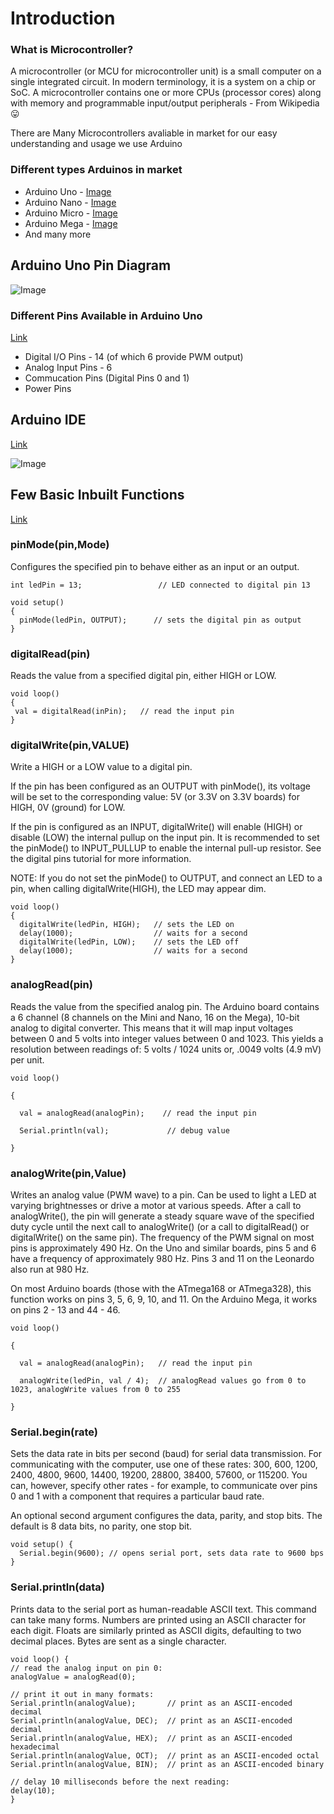 # Introduction

### What is Microcontroller?
A microcontroller (or MCU for microcontroller unit) is a small computer on a single integrated circuit. In modern terminology, it is a system on a chip or SoC. A microcontroller contains one or more CPUs (processor cores) along with memory and programmable input/output peripherals - From Wikipedia  :stuck_out_tongue:

There are Many Microcontrollers avaliable in market for our easy understanding and usage we use Arduino

### Different types Arduinos in market
  * Arduino Uno   - [Image](http://static.arduino.org/media/k2/galleries/90/A000066-Arduino-Uno-TH-2tri.jpg) 
  * Arduino Nano  - [Image](https://store-cdn.arduino.cc/usa/catalog/product/cache/1/image/1800x/ea1ef423b933d797cfca49bc5855eef6/A/0/A000005_ISO_2.jpg)
  * Arduino Micro - [Image](http://static.arduino.org/media/k2/galleries/85/A000053-Arduino-Micro-2tri.jpg)
  * Arduino Mega  - [Image](https://cdn-reichelt.de/bilder/web/xxl_ws/B300/ARDUINO_MEGA_A01.png)
  * And many more 
  
## Arduino Uno Pin Diagram

  ![Image](https://www.robomart.com/image/catalog/RM0058/01.jpg)
  
### Different Pins Available in Arduino Uno
   [Link](https://www.arduino.cc/en/Reference/Board)
   
   * Digital I/O Pins  - 14 (of which 6 provide PWM output)
   * Analog Input Pins - 6
   * Commucation Pins (Digital Pins 0 and 1)
   * Power Pins
## Arduino IDE

 [Link](https://www.arduino.cc/en/Guide/Environment) <br/>
 
 ![Image](https://cdn.sparkfun.com/assets/learn_tutorials/3/4/9/Arduino_template.png)
 
## Few Basic Inbuilt Functions
  [Link](https://www.arduino.cc/en/Reference/HomePage)
### pinMode(pin,Mode)
   Configures the specified pin to behave either as an input or an output. 
   ```
   int ledPin = 13;                 // LED connected to digital pin 13

   void setup()
   {
     pinMode(ledPin, OUTPUT);      // sets the digital pin as output
   }
   ```
### digitalRead(pin)
   Reads the value from a specified digital pin, either HIGH or LOW.
   ```
  void loop()
  {
    val = digitalRead(inPin);   // read the input pin
  }
   ```
### digitalWrite(pin,VALUE)
 
  Write a HIGH or a LOW value to a digital pin.

  If the pin has been configured as an OUTPUT with pinMode(), its voltage will be set to the corresponding value: 5V (or 3.3V on 3.3V boards) for HIGH, 0V (ground) for LOW.

  If the pin is configured as an INPUT, digitalWrite() will enable (HIGH) or disable (LOW) the internal pullup on the input pin. It is recommended to set the pinMode() to INPUT_PULLUP to enable the internal pull-up resistor. See the digital pins tutorial for more information.

  NOTE: If you do not set the pinMode() to OUTPUT, and connect an LED to a pin, when calling digitalWrite(HIGH), the LED may appear dim.
  ```
  void loop()
  {
    digitalWrite(ledPin, HIGH);   // sets the LED on
    delay(1000);                  // waits for a second
    digitalWrite(ledPin, LOW);    // sets the LED off
    delay(1000);                  // waits for a second
  }
  ```
### analogRead(pin)
  Reads the value from the specified analog pin. The Arduino board contains a 6 channel (8 channels on the Mini and Nano, 16 on the Mega), 10-bit analog to digital converter. This means that it will map input voltages between 0 and 5 volts into integer values between 0 and 1023. This yields a resolution between readings of: 5 volts / 1024 units or, .0049 volts (4.9 mV) per unit. 
  
  ```
  void loop()

  {

    val = analogRead(analogPin);    // read the input pin

    Serial.println(val);             // debug value

  }
  ```
  
### analogWrite(pin,Value)
  Writes an analog value (PWM wave) to a pin. Can be used to light a LED at varying brightnesses or drive a motor at various speeds. After a call to analogWrite(), the pin will generate a steady square wave of the specified duty cycle until the next call to analogWrite() (or a call to digitalRead() or digitalWrite() on the same pin). The frequency of the PWM signal on most pins is approximately 490 Hz. On the Uno and similar boards, pins 5 and 6 have a frequency of approximately 980 Hz. Pins 3 and 11 on the Leonardo also run at 980 Hz.

  On most Arduino boards (those with the ATmega168 or ATmega328), this function works on pins 3, 5, 6, 9, 10, and 11. On the Arduino Mega, it works on pins 2 - 13 and 44 - 46. 
  ```
  void loop()

  {

    val = analogRead(analogPin);   // read the input pin

    analogWrite(ledPin, val / 4);  // analogRead values go from 0 to 1023, analogWrite values from 0 to 255

  }
  ```
### Serial.begin(rate)
  Sets the data rate in bits per second (baud) for serial data transmission. For communicating with the computer, use one of these rates: 300, 600, 1200, 2400, 4800, 9600, 14400, 19200, 28800, 38400, 57600, or 115200. You can, however, specify other rates - for example, to communicate over pins 0 and 1 with a component that requires a particular baud rate.

  An optional second argument configures the data, parity, and stop bits. The default is 8 data bits, no parity, one stop bit.
  
  ```
  void setup() {
    Serial.begin(9600); // opens serial port, sets data rate to 9600 bps
  }
  ```
### Serial.println(data)
  Prints data to the serial port as human-readable ASCII text. This command can take many forms. Numbers are printed using an ASCII character for each digit. Floats are similarly printed as ASCII digits, defaulting to two decimal places. Bytes are sent as a single character.
  
  ```
  void loop() {
  // read the analog input on pin 0:
  analogValue = analogRead(0);

  // print it out in many formats:
  Serial.println(analogValue);       // print as an ASCII-encoded decimal
  Serial.println(analogValue, DEC);  // print as an ASCII-encoded decimal
  Serial.println(analogValue, HEX);  // print as an ASCII-encoded hexadecimal
  Serial.println(analogValue, OCT);  // print as an ASCII-encoded octal
  Serial.println(analogValue, BIN);  // print as an ASCII-encoded binary

  // delay 10 milliseconds before the next reading:
  delay(10);
  }
  ```
